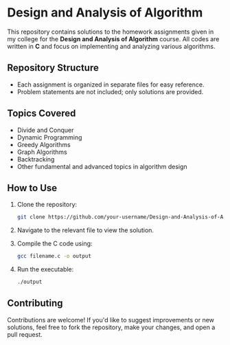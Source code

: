 # Design and Analysis of Algorithm

This repository contains solutions to the homework assignments given in my college for the **Design and Analysis of Algorithm** course. All codes are written in **C** and focus on implementing and analyzing various algorithms.

## Repository Structure
- Each assignment is organized in separate files for easy reference.
- Problem statements are not included; only solutions are provided.

## Topics Covered
- Divide and Conquer  
- Dynamic Programming  
- Greedy Algorithms  
- Graph Algorithms  
- Backtracking  
- Other fundamental and advanced topics in algorithm design  

## How to Use
1. Clone the repository:
   ```bash
   git clone https://github.com/your-username/Design-and-Analysis-of-Algorithm.git
2. Navigate to the relevant file to view the solution.

3. Compile the C code using:
   ```bash
   gcc filename.c -o output
4. Run the executable:
   ```bash
   ./output
## Contributing
Contributions are welcome! If you'd like to suggest improvements or new solutions, feel free to fork the repository, make your changes, and open a pull request.